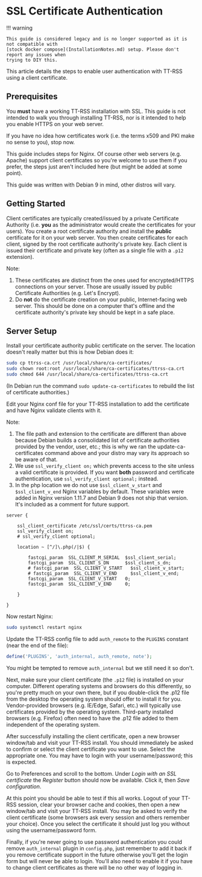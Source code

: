 # SSL Certificate Authentication

!!! warning

    This guide is considered legacy and is no longer supported as it is not compatible with
    [stock docker compose](InstallationNotes.md) setup. Please don't report any issues when
    trying to DIY this.

This article details the steps to enable user authentication with TT-RSS using a client certificate.

## Prerequisites

You **must** have a working TT-RSS installation with SSL. This guide is not intended to walk you through installing TT-RSS, nor is it intended to help you enable HTTPS on your web server.

If you have no idea how certificates work (i.e. the terms x509 and PKI make no sense to you), stop now.

This guide includes steps for Nginx. Of course other web servers (e.g. Apache) support client certificates so you're welcome to use them if you prefer, the steps just aren't included here (but might be added at some point).

This guide was written with Debian 9 in mind, other distros will vary.

## Getting Started

Client certificates are typically created/issued by a private Certificate Authority (i.e. **you** as the administrator would create the certificates for your users). You create a root certificate authority and install the **public** certificate for it on your web server. You then create certificates for each client, signed by the root certificate authority's private key. Each client is issued their certificate and private key (often as a single file with a `.p12` extension).

Note:

1. These certificates are distinct from the ones used for encrypted/HTTPS connections on your server. Those are usually issued by public Certificate Authorities (e.g. Let's Encrypt).
2. Do **not** do the certificate creation on your public, Internet-facing web server. This should be done on a computer that's offline and the certificate authority's private key should be kept in a safe place.

## Server Setup

Install your certificate authority public certificate on the server. The location doesn't really matter but this is how Debian does it:

```sh
sudo cp ttrss-ca.crt /usr/local/share/ca-certificates/
sudo chown root:root /usr/local/share/ca-certificates/ttrss-ca.crt
sudo chmod 644 /usr/local/share/ca-certificates/ttrss-ca.crt
```

(In Debian run the command `sudo update-ca-certificates` to rebuild the list of certificate authorities.)

Edit your Nginx conf file for your TT-RSS installation to add the certificate and have Nginx validate clients with it.

Note:

1. The file path and extension to the certificate are different than above because Debian builds a consolidated list of certificate authorities provided by the vendor, user, etc.; this is why we ran the update-ca-certificates command above and your distro may vary its approach so be aware of that.
2. We use `ssl_verify_client on;` which prevents access to the site unless a valid certificate is provided. If you want **both** password and certificate authentication, use `ssl_verify_client optional;` instead.
3. In the php location we do not use `$ssl_client_v_start` and `$ssl_client_v_end` Nginx variables by default. These variables were added in Nginx version 1.11.7 and Debian 9 does not ship that version. It's included as a comment for future support.

```nginx
server {

    ssl_client_certificate /etc/ssl/certs/ttrss-ca.pem
    ssl_verify_client on;
    # ssl_verify_client optional;

    location ~ [^/]\.php(/|$) {

        fastcgi_param  SSL_CLIENT_M_SERIAL  $ssl_client_serial;
        fastcgi_param  SSL_CLIENT_S_DN      $ssl_client_s_dn;
        # fastcgi_param  SSL_CLIENT_V_START   $ssl_client_v_start;
        # fastcgi_param  SSL_CLIENT_V_END     $ssl_client_v_end;
        fastcgi_param  SSL_CLIENT_V_START   0;
        fastcgi_param  SSL_CLIENT_V_END     0;

    }

}
```

Now restart Nginx:

```sh
sudo systemctl restart nginx
```

Update the TT-RSS config file to add `auth_remote` to the `PLUGINS` constant (near the end of the file):

```php
define('PLUGINS', 'auth_internal, auth_remote, note');
```

You might be tempted to remove `auth_internal` but we still need it so don't.

Next, make sure your client certificate (the `.p12` file) is installed on your computer. Different operating systems and browsers do this differently, so you're pretty much on your own there, but if you double-click the .p12 file from the desktop the operating system should offer to install it for you. Vendor-provided browsers (e.g. IE/Edge, Safari, etc.) will typically use certificates provided by the operating system. Third-party installed browsers (e.g. Firefox) often need to have the .p12 file added to them independent of the operating system.

After successfully installing the client certificate, open a new browser window/tab and visit your TT-RSS install. You should immediately be asked to confirm or select the client certificate you want to use. Select the appropriate one. You may have to login with your username/password; this is expected.

Go to Preferences and scroll to the bottom. Under *Login with an SSL certificate* the *Register* button should now be available. Click it, then *Save configuration*.

At this point you should be able to test if this all works. Logout of your TT-RSS session, clear your browser cache and cookies, then open a new window/tab and visit your TT-RSS install. You may be asked to verify the client certificate (some browsers ask every session and others remember your choice). Once you select the certificate it should just log you without using the username/password form.

Finally, if you're never going to use password authentication you could remove `auth_internal` plugin in `config.php`, just remember to add it back if you remove certificate support in the future otherwise you'll get the login form but will never be able to login. You'll also need to enable it if you have to change client certificates as there will be no other way of logging in.
